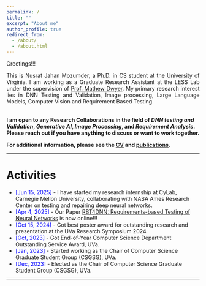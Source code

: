 ```yaml
---
permalink: /
title: ""
excerpt: "About me"
author_profile: true
redirect_from: 
  - /about/
  - /about.html
---
```


Greetings!!!

<div style="text-align: justify"> 

This is Nusrat Jahan Mozumder, a Ph.D. in CS student at the University of Virginia. I am working as a Graduate Research Assistant at the LESS Lab under the supervision of <a href="[https://www.cs.virginia.edu/~mz8rr/index.html](https://engineering.virginia.edu/faculty/matthew-b-dwyer)">Prof. Mathew Dwyer</a>. My primary research interest lies in DNN Testing and Validation, Image processing, Large Language Models, Computer Vision and Requirement Based Testing.<br /><br /></div>
 
<b> I am open to any Research Collaborations in the field of *DNN testing and Validation*, *Generative AI*, *Image Processing*, and *Requirement Analysis*. Please reach out if you have anything to discuss or want to work together.  </b> <a href="mailto:nm8tm@virginia.edu"><i class="fas fa-envelope"></i></a> <br />  

**For additional information, please see the [CV](https://nusratdeeptee.github.io/cv/) and [publications](https://nusratdeeptee.github.io/publications/).**

-----------


# Activities 
* <span style="color:Blue"> [Jun 15, 2025] </span> - I have started my research internship at CyLab, Carnegie Mellon University, collaborating with NASA Ames Research Center on testing and repairing deep neural networks.
* <span style="color:Blue"> [Apr 4, 2025] </span> - Our Paper [RBT4DNN: Requirements-based Testing of Neural Networks](https://arxiv.org/abs/2504.02737) is now online!!!
* <span style="color:Blue"> [Oct 15, 2024] </span> - Got best poster award for outstanding research and presentation at the UVa Research Symposium 2024.
* <span style="color:Blue"> [Oct, 2023] </span> - Got End-of-Year Computer Science Department Outstanding Service Award, UVa.
* <span style="color:Blue"> [Jan, 2023] </span> - Started working as the Chair of Computer Science Graduate Student Group (CSGSG), UVa.
* <span style="color:Blue"> [Dec, 2023] </span> - Elected as the Chair of Computer Science Graduate Student Group (CSGSG), UVa.

<script type="text/javascript" src="//rf.revolvermaps.com/0/0/8.js?i=52vxgbx02tg&amp;m=0&amp;c=ff0000&amp;cr1=ffffff&amp;f=arial&amp;l=33" async="async"></script>

-----------



